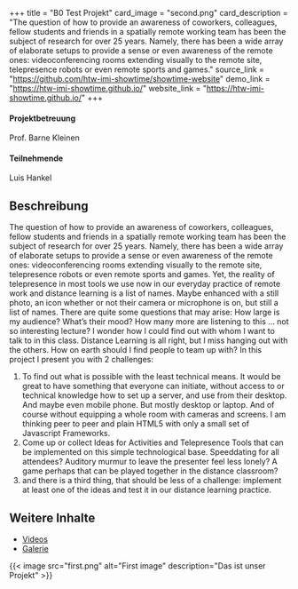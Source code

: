 +++
title = "B0 Test Projekt"
card_image = "second.png"
card_description = "The question of how to provide an awareness of coworkers, colleagues, fellow students and friends in a spatially remote working team has been the subject of research for over 25 years. Namely, there has been a wide array of elaborate setups to provide a sense or even awareness of the remote ones: videoconferencing rooms extending visually to the remote site, telepresence robots or even remote sports and games."
source_link = "https://github.com/htw-imi-showtime/showtime-website"
demo_link = "https://htw-imi-showtime.github.io/"
website_link = "https://htw-imi-showtime.github.io/"
+++

#### Projektbetreuung
Prof. Barne Kleinen

#### Teilnehmende
Luis Hankel

## Beschreibung
The question of how to provide an awareness of coworkers, colleagues, fellow students and friends in a spatially remote working team has been the subject of research for over 25 years. Namely, there has been a wide array of elaborate setups to provide a sense or even awareness of the remote ones: videoconferencing rooms extending visually to the remote site, telepresence robots or even remote sports and games.
Yet, the reality of telepresence in most tools we use now in our everyday practice of remote work and distance learning is a list of names. Maybe enhanced with a still photo, an icon whether or not their camera or microphone is on, but still a list of names. There are quite some questions that may arise:
How large is my audience? What’s their mood? How many more are listening to this … not so interesting lecture? I wonder how I could find out with whom I want to talk to in this class. Distance Learning is all right, but I miss hanging out with the others. How on earth should I find people to team up with?
In this project I present you with 2 challenges:
1. To find out what is possible with the least technical means. It would be great to have something that everyone can initiate, without access to or technical knowledge how to set up a server, and use from their desktop. And maybe even mobile phone. But mostly desktop or laptop. And of course without equipping a whole room with cameras and screens. I am thinking peer to peer and plain HTML5 with only a small set of Javascript Frameworks.
2. Come up or collect Ideas for Activities and Telepresence Tools that can be implemented on this simple technological base. Speeddating for all attendees? Auditory murmur to leave the presenter feel less lonely? A game perhaps that can be played together in the distance classroom?
3. and there is a third thing, that should be less of a challenge: implement at least one of the ideas and test it in our distance learning practice.

## Weitere Inhalte
* [Videos](videos)
* [Galerie](galerie)

{{< image src="first.png" alt="First image" description="Das ist unser Projekt" >}}
